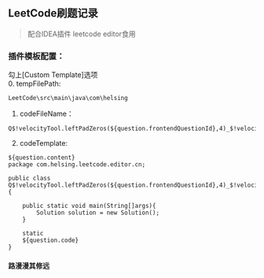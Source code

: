 ## LeetCode刷题记录

>配合IDEA插件 leetcode editor食用

### 插件模板配置：
勾上[Custom Template]选项  
0. tempFilePath: 
```
LeetCode\src\main\java\com\helsing
```
1. codeFileName：
```
Q$!velocityTool.leftPadZeros(${question.frontendQuestionId},4)_$!velocityTool.camelCaseName(${question.titleSlug})
```
2. codeTemplate:
```
${question.content}
package com.helsing.leetcode.editor.cn;

public class Q$!velocityTool.leftPadZeros(${question.frontendQuestionId},4)_$!velocityTool.camelCaseName(${question.titleSlug}){
    
    public static void main(String[]args){
        Solution solution = new Solution();
    }
    
    static
    ${question.code}
}
```

#### 路漫漫其修远
